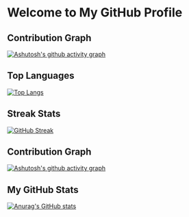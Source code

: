 # Welcome to My GitHub Profile

## Contribution Graph
[![Ashutosh's github activity graph](https://github-readme-activity-graph.vercel.app/graph?username=leslieyjkim&theme=react-dark)](https://github.com/ashutosh00710/github-readme-activity-graph)

## Top Languages
[![Top Langs](https://github-readme-stats.vercel.app/api/top-langs/?username=leslieyjkim)](https://github.com/anuraghazra/github-readme-stats)

## Streak Stats
[![GitHub Streak](https://github-readme-streak-stats.herokuapp.com/?user=leslieyjkim)](https://git.io/streak-stats)

## Contribution Graph
[![Ashutosh's github activity graph](https://github-readme-activity-graph.cyclic.app/graph?username=leslieyjkim&theme=react-dark)](https://github.com/ashutosh00710/github-readme-activity-graph)

## My GitHub Stats
[![Anurag's GitHub stats](https://github-readme-stats.vercel.app/api?username=leslieyjkim)](https://github.com/anuraghazra/github-readme-stats)
